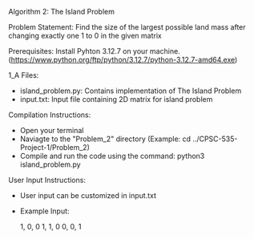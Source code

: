Algorithm 2: The Island Problem

Problem Statement:
Find the size of the largest possible land mass after changing exactly one 1 to 0 in the given matrix

Prerequisites:
Install Pyhton 3.12.7 on your machine. (https://www.python.org/ftp/python/3.12.7/python-3.12.7-amd64.exe)

1_A Files:
- island_problem.py: Contains implementation of The Island Problem
- input.txt: Input file containing 2D matrix for island problem

Compilation Instructions:
- Open your terminal
- Naviagte to the "Problem_2" directory (Example: cd ../CPSC-535-Project-1/Problem_2)
- Compile and run the code using the command: python3 island_problem.py


User Input Instructions:
- User input can be customized in input.txt
- Example Input:

    1, 0, 0
    1, 1, 0
    0, 0, 1
